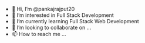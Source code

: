 - 👋 Hi, I’m @pankajrajput20
- 👀 I’m interested in Full Stack Development
- 🌱 I’m currently learning Full Stack Web Development
- 💞️ I’m looking to collaborate on ...
- 📫 How to reach me ...

<!---
pankajrajput20/pankajrajput20 is a ✨ special ✨ repository because its `README.md` (this file) appears on your GitHub profile.
You can click the Preview link to take a look at your changes.
--->
